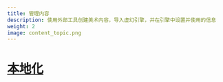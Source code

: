 ```yaml
---
title: 管理内容
description: 使用外部工具创建美术内容，导入虚幻引擎，并在引擎中设置并使用的信息
weight: 2
image: content_topic.png
---
```

# [本地化](https://dev.epicgames.com/documentation/zh-cn/unreal-engine/localizing-content-in-unreal-engine)
